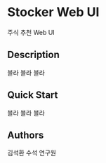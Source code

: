 # Stocker Web UI

주식 추천 Web UI

## Description

블라 블라 블라

## Quick Start

블라 블라 블라

## Authors

김석환 수석 연구원

